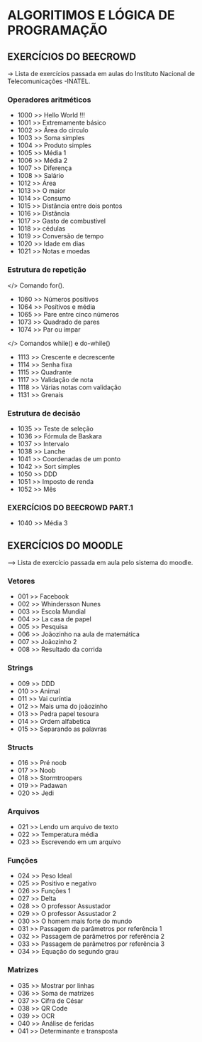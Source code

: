 # ALGORITIMOS E LÓGICA DE PROGRAMAÇÃO

## EXERCÍCIOS DO BEECROWD

-> Lista de exercícios passada em aulas do Instituto Nacional de Telecomunicações -INATEL.

### Operadores aritméticos

 * 1000 >> Hello World !!!
 * 1001 >> Extremamente básico
 * 1002 >> Área do circulo
 * 1003 >> Soma simples
 * 1004 >> Produto simples
 * 1005 >> Média 1
 * 1006 >> Média 2
 * 1007 >> Diferença
 * 1008 >> Salário
 * 1012 >> Área
 * 1013 >> O maior
 * 1014 >> Consumo
 * 1015 >> Distância entre dois pontos
 * 1016 >> Distância
 * 1017 >> Gasto de combustível
 * 1018 >> cédulas
 * 1019 >> Conversão de tempo
 * 1020 >> Idade em dias
 * 1021 >> Notas e moedas

### Estrutura de repetição 

</> Comando for().
 
 * 1060 >> Números posítivos
 * 1064 >> Posítivos e média
 * 1065 >> Pare entre cinco números
 * 1073 >> Quadrado de pares
 * 1074 >> Par ou ímpar

</> Comandos while() e do-while()

 * 1113 >> Crescente e decrescente
 * 1114 >> Senha fixa
 * 1115 >> Quadrante
 * 1117 >> Validação de nota
 * 1118 >> Várias notas com validação
 * 1131 >> Grenais

### Estrutura de decisão

* 1035 >> Teste de seleção
* 1036 >> Fórmula de Baskara
* 1037 >> Intervalo
* 1038 >> Lanche
* 1041 >> Coordenadas de um ponto
* 1042 >> Sort simples
* 1050 >> DDD
* 1051 >> Imposto de renda
* 1052 >> Mês

### EXERCÍCIOS DO BEECROWD PART.1

* 1040 >> Média 3

## EXERCÍCIOS DO MOODLE

--> Lista de exercício passada em aula pelo sistema do moodle.

### Vetores

* 001 >> Facebook
* 002 >> Whindersson Nunes
* 003 >> Escola Mundial
* 004 >> La casa de papel
* 005 >> Pesquisa
* 006 >> Joãozinho na aula de matemática
* 007 >> Joãozinho 2
* 008 >> Resultado da corrida

### Strings

* 009 >> DDD
* 010 >> Animal
* 011 >> Vai curíntia
* 012 >> Mais uma do joãozinho
* 013 >> Pedra papel tesoura
* 014 >> Ordem alfabetica
* 015 >> Separando as palavras
### Structs

* 016 >> Pré noob
* 017 >> Noob
* 018 >> Stormtroopers
* 019 >> Padawan
* 020 >> Jedi

### Arquivos

* 021 >> Lendo um arquivo de texto
* 022 >> Temperatura média
* 023 >> Escrevendo em um arquivo

### Funções

* 024 >> Peso Ideal
* 025 >> Positivo e negativo
* 026 >> Funções 1
* 027 >> Delta
* 028 >> O professor Assustador
* 029 >> O professor Assustador 2
* 030 >> O homem mais forte do mundo
* 031 >> Passagem de parâmetros por referência 1
* 032 >> Passagem de parâmetros por referência 2
* 033 >> Passagem de parâmetros por referência 3
* 034 >> Equação do segundo grau

### Matrizes

* 035 >> Mostrar por linhas
* 036 >> Soma de matrizes
* 037 >> Cifra de César
* 038 >> QR Code
* 039 >> OCR
* 040 >> Análise de feridas
* 041 >> Determinante e transposta
